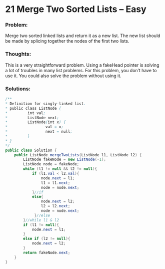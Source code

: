 # 21 Merge Two Sorted Lists – Easy


### Problem:



Merge two sorted linked lists and return it as a new list. The new list should be made by splicing together the nodes of the first two lists.


### Thoughts:



This is a very straightforward problem. Using a fakeHead pointer is solving a lot of troubles in many list problems. For this problem, you don’t have to use it. You could also solve the problem without using it.


### Solutions:



```java
/**
* Definition for singly-linked list.
* public class ListNode {
*         int val;
*         ListNode next;
*         ListNode(int x) {
*                 val = x;
*                 next = null;
*         }
* }
*/
public class Solution {
    public ListNode mergeTwoLists(ListNode l1, ListNode l2) {
        ListNode fakeNode = new ListNode(-1);
        ListNode node = fakeNode;
        while (l1 != null && l2 != null){
            if (l1.val < l2.val){
                node.next = l1;
                l1 = l1.next;
                node = node.next;
            }//if
            else{
                node.next = l2;
                l2 = l2.next;
                node = node.next;
             }//else
        }//while l1 & l2
        if (l1 != null){
            node.next = l1;
        }
        else if (l2 != null){
            node.next = l2;
        }
        return fakeNode.next;
    }
}
```